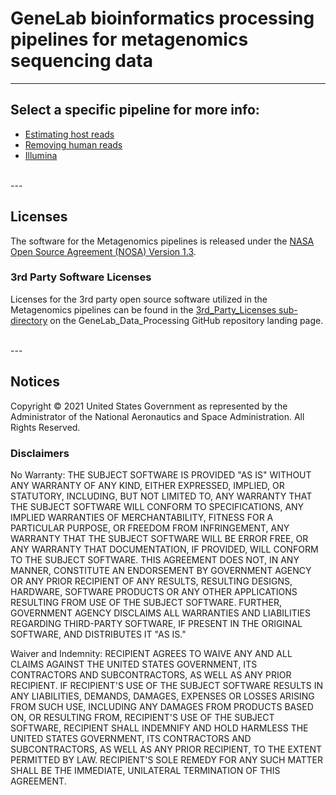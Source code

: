 # GeneLab bioinformatics processing pipelines for metagenomics sequencing data

--- 

## Select a specific pipeline for more info:

* [Estimating host reads](Estimate_host_reads_in_raw_data)
* [Removing human reads](Remove_human_reads_from_raw_data)  
* [Illumina](Illumina)  

<br>
---

## Licenses

The software for the Metagenomics pipelines is released under the [NASA Open Source Agreement (NOSA) Version 1.3](../Licenses/Amplicon_and_Metagenomics_NOSA_License.pdf).


### 3rd Party Software Licenses

Licenses for the 3rd party open source software utilized in the Metagenomics pipelines can be found in the [3rd_Party_Licenses sub-directory](../3rd_Party_Licenses/Amplicon_and_Metagenomics_3rd_Party_Software.md) on the GeneLab_Data_Processing GitHub repository landing page. 

<br>
---

## Notices

Copyright © 2021 United States Government as represented by the Administrator of the National Aeronautics and Space Administration.  All Rights Reserved.

### Disclaimers

No Warranty: THE SUBJECT SOFTWARE IS PROVIDED "AS IS" WITHOUT ANY WARRANTY OF ANY KIND, EITHER EXPRESSED, IMPLIED, OR STATUTORY, INCLUDING, BUT NOT LIMITED TO, ANY WARRANTY THAT THE SUBJECT SOFTWARE WILL CONFORM TO SPECIFICATIONS, ANY IMPLIED WARRANTIES OF MERCHANTABILITY, FITNESS FOR A PARTICULAR PURPOSE, OR FREEDOM FROM INFRINGEMENT, ANY WARRANTY THAT THE SUBJECT SOFTWARE WILL BE ERROR FREE, OR ANY WARRANTY THAT DOCUMENTATION, IF PROVIDED, WILL CONFORM TO THE SUBJECT SOFTWARE. THIS AGREEMENT DOES NOT, IN ANY MANNER, CONSTITUTE AN ENDORSEMENT BY GOVERNMENT AGENCY OR ANY PRIOR RECIPIENT OF ANY RESULTS, RESULTING DESIGNS, HARDWARE, SOFTWARE PRODUCTS OR ANY OTHER APPLICATIONS RESULTING FROM USE OF THE SUBJECT SOFTWARE.  FURTHER, GOVERNMENT AGENCY DISCLAIMS ALL WARRANTIES AND LIABILITIES REGARDING THIRD-PARTY SOFTWARE, IF PRESENT IN THE ORIGINAL SOFTWARE, AND DISTRIBUTES IT "AS IS."

Waiver and Indemnity:  RECIPIENT AGREES TO WAIVE ANY AND ALL CLAIMS AGAINST THE UNITED STATES GOVERNMENT, ITS CONTRACTORS AND SUBCONTRACTORS, AS WELL AS ANY PRIOR RECIPIENT.  IF RECIPIENT'S USE OF THE SUBJECT SOFTWARE RESULTS IN ANY LIABILITIES, DEMANDS, DAMAGES, EXPENSES OR LOSSES ARISING FROM SUCH USE, INCLUDING ANY DAMAGES FROM PRODUCTS BASED ON, OR RESULTING FROM, RECIPIENT'S USE OF THE SUBJECT SOFTWARE, RECIPIENT SHALL INDEMNIFY AND HOLD HARMLESS THE UNITED STATES GOVERNMENT, ITS CONTRACTORS AND SUBCONTRACTORS, AS WELL AS ANY PRIOR RECIPIENT, TO THE EXTENT PERMITTED BY LAW.  RECIPIENT'S SOLE REMEDY FOR ANY SUCH MATTER SHALL BE THE IMMEDIATE, UNILATERAL TERMINATION OF THIS AGREEMENT.
